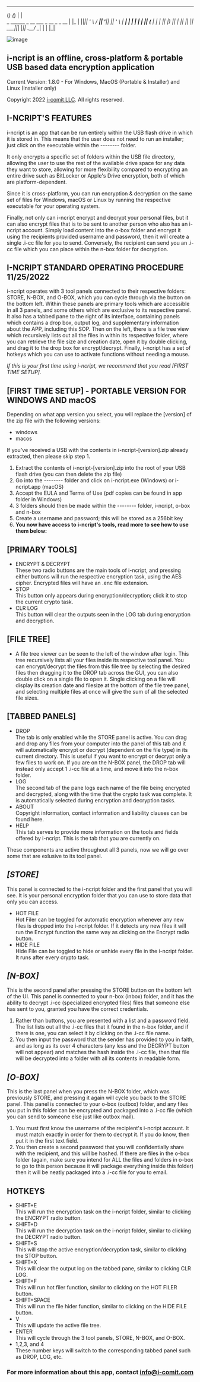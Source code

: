   _                             _         _
 (_)                           (_)       | |  
  _  ______  _ __    ___  _ __  _  _ __  | |_ 
 | ||______|| '_ \  / __|| '__|| || '_ \ | __|
 | |        | | | || (__ | |   | || |_) || |_ 
 |_|        |_| |_| \___||_|   |_|| .__/  \__|
                                  | |
                                  |_|


![image](https://raw.githubusercontent.com/i-comit/i-comit.github.io/main/i-comit/i-ncript.gif)

## i-ncript is an offline, cross-platform & portable USB based data encryption application

Current Version: 1.8.0 - For Windows, MacOS (Portable & Installer) and Linux (Installer only)

Copyright 2022 [i-comit LLC](https://i-comit.com/). All rights reserved.

## __I-NCRIPT'S FEATURES__
i-ncript is an app that can be run entirely within the USB flash drive in which it is stored in. This means that the user does not need to run an installer; just click on the executable within the -------- folder.

It only encrypts a specific set of folders within the USB file directory, allowing the user to use the rest of the available drive space for any data they want to store, allowing for more flexibility compared to encrypting an entire drive such as BitLocker or Apple's Drive encryption, both of which are platform-dependent.

Since it is cross-platform, you can run encryption & decryption on the same set of files for Windows, macOS or Linux by running the respective executable for your operating system.

Finally, not only can i-ncript encrypt and decrypt your personal files, but it can also encrypt files that is to be sent to another person who also has an i-ncript account.  Simply load content into the o-box folder and encrypt it using the recipients provided username and password, then it will create a single .i-cc file for you to send. Conversely, the recipient can send you an .i-cc file which you can place within the n-box folder for decryption.

## __I-NCRIPT STANDARD OPERATING PROCEDURE 11/25/2022__
i-ncript operates with 3 tool panels connected to their respective folders: STORE, N-BOX, and O-BOX, which you can cycle through via the button on the bottom left. Within these panels are primary tools which are accessible in all 3 panels, and some others which are exclusive to its respective panel.
It also has a tabbed pane to the right of its interface, containing panels which contains a drop box, output log, and supplementary information about the APP, including this SOP.
Then on the left, there is a file tree view which recursively lists out all the files in within its respective folder, where you can retrieve the file size and creation date, open it by double clicking, and drag it to the drop box for encrypt/decrypt.
Finally, i-ncript has a set of hotkeys which you can use to activate functions without needing a mouse.

_If this is your first time using i-ncript, we recommend that you read [FIRST TIME SETUP]._

## [FIRST TIME SETUP] - PORTABLE VERSION FOR WINDOWS AND macOS

Depending on what app version you select, you will replace the [version] of the zip file with the following versions:

- windows
- macos

If you've received a USB with the contents in i-ncript-[version].zip already extracted, then please skip step 1.

1. Extract the contents of i-ncript-[version].zip into the root of your USB flash drive (you can then delete the zip file)
2. Go into the -------- folder and click on i-ncript.exe (Windows) or i-ncript.app (macOS)
3. Accept the EULA and Terms of Use (pdf copies can be found in app folder in Windows)
4. 3 folders should then be made within the -------- folder, i-ncript, o-box and n-box
5. Create a username and password; this will be stored as a 256bit key
6. __You now have access to i-ncript's tools, read more to see how to use them below:__

## [PRIMARY TOOLS]

- ENCRYPT & DECRYPT \
These two radio buttons are the main tools of i-ncript, and pressing either buttons will run the respective encryption task, using the AES cipher. Encrypted files will have an .enc file extension.
- STOP \
This button only appears during encryption/decryption; click it to stop the current crypto task.
- CLR LOG \
This button will clear the outputs seen in the LOG tab during encryption and decryption.

## [FILE TREE]

- A file tree viewer can be seen to the left of the window after login. This tree recursively lists all your files inside its respective tool panel. You can encrypt/decrypt the files from this file tree by selecting the desired files then dragging it to the DROP tab across the GUI, you can also double click on a single file to open it. Single clicking on a file will display its creation date and filesize at the bottom of the file tree panel, and selecting multiple files at once will give the sum of all the selected file sizes.

## [TABBED PANELS]

- DROP \
The tab is only enabled while the STORE panel is active. You can drag and drop any files from your computer into the panel of this tab and it will automatically encrypt or decrypt (dependent on the file type) in its current directory. This is useful if you want to encrypt or decrypt only a few files to work on.
If you are on the N-BOX panel, the DROP tab will instead only accept 1 .i-cc file at a time, and move it into the n-box folder.
- LOG \
The second tab of the pane logs each name of the file being encrypted and decrypted, along with the time that the crypto task was complete. It is automatically selected during encryption and decryption tasks.
- ABOUT \
Copyright information, contact information and liability clauses can be found here.
- HELP \
This tab serves to provide more information on the tools and fields offered by i-ncript. This is the tab that you are currently on.

These components are active throughout all 3 panels, now we will go over some that are exlusive to its tool panel.

## _[STORE]_

This panel is connected to the i-ncript folder and the first panel that you will see. It is your personal encryption folder that you can use to store data that only you can access.

- HOT FILE \
Hot Filer can be toggled for automatic encryption whenever any new files is dropped into the i-ncript folder. If it detects any new files it will run the Encrypt function the same way as clicking on the Encrypt radio button.
- HIDE FILE \
Hide File can be toggled to hide or unhide every file in the i-ncript folder. It runs after every crypto task.

## _[N-BOX]_

This is the second panel after pressing the STORE button on the bottom left of the UI. This panel is connected to your n-box (inbox) folder, and it has the ability to decrypt .i-cc (specialized encrypted files) files that someone else has sent to you, granted you have the correct credentials.

1. Rather than buttons, you are presented with a list and a password field. The list lists out all the .i-cc files that it found in the n-box folder, and if there is one, you can select it by clicking on the .i-cc file name.
2. You then input the password that the sender has provided to you in faith, and as long as its over 4 characters (any less and the DECRYPT button will not appear) and matches the hash inside the .i-cc file, then that file will be decrypted into a folder with all its contents in readable form.

## _[O-BOX]_

This is the last panel when you press the N-BOX folder, which was previously STORE, and pressing it again will cycle you back to the STORE panel. This panel is connected to your o-box (outbox) folder, and any files you put in this folder can be encrypted and packaged into a .i-cc file (which you can send to someone else just like outbox mail).

1. You must first know the username of the recipient's i-ncript account. It must match exactly in order for them to decrypt it. If you do know, then put it in the first text field.
2. You then create a second password that you will confidentially share with the recipient, and this will be hashed. If there are files in the o-box folder (again, make sure you intend for ALL the files and folders in o-box to go to this person because it will package everything inside this folder) then it will be neatly packaged into a .i-cc file for you to email.

## __HOTKEYS__

- SHIFT+E \
This will run the encryption task on the i-ncript folder, similar to clicking the ENCRYPT radio button.
- SHIFT+D \
This will run the decryption task on the i-ncript folder, similar to clicking the DECRYPT radio button.
- SHIFT+S \
This will stop the active encryption/decryption task, similar to clicking the STOP button.
- SHIFT+X \
This will clear the output log on the tabbed pane, similar to clicking CLR LOG.
- SHIFT+F \
This will run hot filer function, similar to clicking on the HOT FILER button.
- SHIFT+SPACE \
This will run the file hider function, similar to clicking on the HIDE FILE button.
- V \
This will update the active file tree.
- ENTER \
This will cycle through the 3 tool panels, STORE, N-BOX, and O-BOX.
- 1,2,3, and 4 \
These number keys will switch to the corresponding tabbed panel such as DROP, LOG, etc.

### For more information about this app, contact info@i-comit.com
